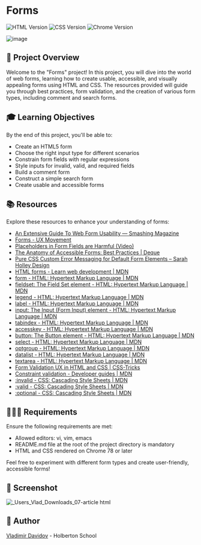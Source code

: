 # Forms

![HTML Version](https://img.shields.io/badge/HTML-5-orange.svg)
![CSS Version](https://img.shields.io/badge/CSS-3-blue.svg)
![Chrome Version](https://img.shields.io/badge/Chrome-78%20%2B-green.svg)

![image](https://github.com/v-dav/holbertonschool-web_front_end/assets/115344057/298252c2-5ff6-4d7e-b596-a5db101747b4)


## 🧐 Project Overview

Welcome to the "Forms" project! In this project, you will dive into the world of web forms, learning how to create usable, accessible, and visually appealing forms using HTML and CSS. The resources provided will guide you through best practices, form validation, and the creation of various form types, including comment and search forms.

## 🎓 Learning Objectives

By the end of this project, you'll be able to:

- Create an HTML5 form
- Choose the right input type for different scenarios
- Constrain form fields with regular expressions
- Style inputs for invalid, valid, and required fields
- Build a comment form
- Construct a simple search form
- Create usable and accessible forms

## 📚 Resources

Explore these resources to enhance your understanding of forms:

- [An Extensive Guide To Web Form Usability — Smashing Magazine](https://www.smashingmagazine.com/2011/11/extensive-guide-web-form-usability/)
- [Forms - UX Movement](https://uxmovement.com/category/forms/)
- [Placeholders in Form Fields are Harmful (Video)](https://www.youtube.com/watch?v=CBNlTP_rh9E)
- [The Anatomy of Accessible Forms: Best Practices | Deque](https://www.deque.com/blog/anatomy-of-accessible-forms-best-practices/)
- [Pure CSS Custom Error Messaging for Default Form Elements – Sarah Holley Design](https://sarahholleydesign.com/blog/pure-css-custom-error-messaging-for-default-form-elements/)
- [HTML forms - Learn web development | MDN](https://developer.mozilla.org/en-US/docs/Learn/Forms)
- [form - HTML: Hypertext Markup Language | MDN](https://developer.mozilla.org/en-US/docs/Web/HTML/Element/form)
- [fieldset: The Field Set element - HTML: Hypertext Markup Language | MDN](https://developer.mozilla.org/en-US/docs/Web/HTML/Element/fieldset)
- [legend - HTML: Hypertext Markup Language | MDN](https://developer.mozilla.org/en-US/docs/Web/HTML/Element/legend)
- [label - HTML: Hypertext Markup Language | MDN](https://developer.mozilla.org/en-US/docs/Web/HTML/Element/label)
- [input: The Input (Form Input) element - HTML: Hypertext Markup Language | MDN](https://developer.mozilla.org/en-US/docs/Web/HTML/Element/input)
- [tabindex - HTML: Hypertext Markup Language | MDN](https://developer.mozilla.org/en-US/docs/Web/HTML/Global_attributes/tabindex)
- [accesskey - HTML: Hypertext Markup Language | MDN](https://developer.mozilla.org/en-US/docs/Web/HTML/Global_attributes/accesskey)
- [button: The Button element - HTML: Hypertext Markup Language | MDN](https://developer.mozilla.org/en-US/docs/Web/HTML/Element/button)
- [select - HTML: Hypertext Markup Language | MDN](https://developer.mozilla.org/en-US/docs/Web/HTML/Element/select)
- [optgroup - HTML: Hypertext Markup Language | MDN](https://developer.mozilla.org/en-US/docs/Web/HTML/Element/optgroup)
- [datalist - HTML: Hypertext Markup Language | MDN](https://developer.mozilla.org/en-US/docs/Web/HTML/Element/datalist)
- [textarea - HTML: Hypertext Markup Language | MDN](https://developer.mozilla.org/en-US/docs/Web/HTML/Element/textarea)
- [Form Validation UX in HTML and CSS | CSS-Tricks](https://css-tricks.com/form-validation-ux-html-css/)
- [Constraint validation - Developer guides | MDN](https://developer.mozilla.org/en-US/docs/Web/Guide/HTML/HTML5/Constraint_validation)
- [:invalid - CSS: Cascading Style Sheets | MDN](https://developer.mozilla.org/en-US/docs/Web/CSS/:invalid)
- [:valid - CSS: Cascading Style Sheets | MDN](https://developer.mozilla.org/en-US/docs/Web/CSS/:valid)
- [:optional - CSS: Cascading Style Sheets | MDN](https://developer.mozilla.org/en-US/docs/Web/CSS/:optional)

## 🧑🏻‍💻 Requirements

Ensure the following requirements are met:

- Allowed editors: vi, vim, emacs
- README.md file at the root of the project directory is mandatory
- HTML and CSS rendered on Chrome 78 or later

Feel free to experiment with different form types and create user-friendly, accessible forms!

## 📸 Screenshot

![_Users_Vlad_Downloads_07-article html](https://github.com/v-dav/holbertonschool-web_front_end/assets/115344057/9eae9dc3-c7eb-4769-bb22-f2425a5cf854)


## 🙇 Author
[Vladimir Davidov](https://github.com/v-dav) - Holberton School
